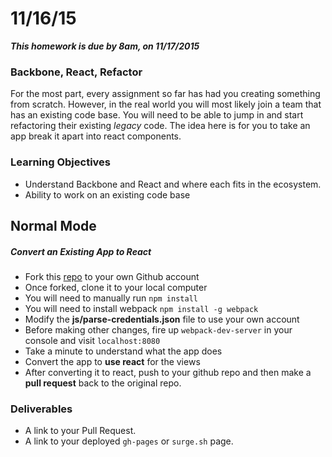 # 11/16/15

___This homework is due by 8am, on 11/17/2015___

### Backbone, React, Refactor

For the most part, every assignment so far has had you creating something from scratch. However, in the real world you will most likely join a team that has an existing code base. You will need to be able to jump in and start refactoring their existing _legacy_ code. The idea here is for you to take an app break it apart into react components.


### Learning Objectives

- Understand Backbone and React and where each fits in the ecosystem.
- Ability to work on an existing code base

## Normal Mode

##### Convert an Existing App to React

* Fork this [repo](https://github.com/tiy-lv-frontend-2015-10/ReactRefactor) to your own Github account
* Once forked, clone it to your local computer
* You will need to manually run `npm install`
* You will need to install webpack `npm install -g webpack`
* Modify the __js/parse-credentials.json__ file to use your own account
* Before making other changes, fire up `webpack-dev-server` in your console and visit `localhost:8080`
* Take a minute to understand what the app does
* Convert the app to __use react__ for the views
* After converting it to react, push to your github repo and then make a __pull request__ back to the original repo.


### Deliverables

* A link to your Pull Request.
* A link to your deployed `gh-pages` or `surge.sh` page.